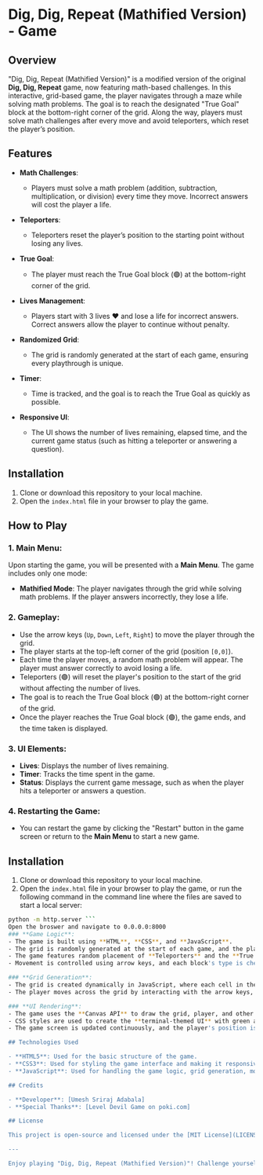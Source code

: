 # Dig, Dig, Repeat (Mathified Version) - Game

## Overview

"Dig, Dig, Repeat (Mathified Version)" is a modified version of the original **Dig, Dig, Repeat** game, now featuring math-based challenges. In this interactive, grid-based game, the player navigates through a maze while solving math problems. The goal is to reach the designated "True Goal" block at the bottom-right corner of the grid. Along the way, players must solve math challenges after every move and avoid teleporters, which reset the player’s position.

## Features

- **Math Challenges**: 
  - Players must solve a math problem (addition, subtraction, multiplication, or division) every time they move. Incorrect answers will cost the player a life.
  
- **Teleporters**: 
  - Teleporters reset the player’s position to the starting point without losing any lives.
  
- **True Goal**: 
  - The player must reach the True Goal block (🟢) at the bottom-right corner of the grid.
  
- **Lives Management**: 
  - Players start with 3 lives ❤️ and lose a life for incorrect answers. Correct answers allow the player to continue without penalty.
  
- **Randomized Grid**: 
  - The grid is randomly generated at the start of each game, ensuring every playthrough is unique.
  
- **Timer**: 
  - Time is tracked, and the goal is to reach the True Goal as quickly as possible.

- **Responsive UI**:
  - The UI shows the number of lives remaining, elapsed time, and the current game status (such as hitting a teleporter or answering a question).

## Installation

1. Clone or download this repository to your local machine.
2. Open the `index.html` file in your browser to play the game.

## How to Play

### 1. Main Menu:
Upon starting the game, you will be presented with a **Main Menu**. The game includes only one mode:
- **Mathified Mode**: The player navigates through the grid while solving math problems. If the player answers incorrectly, they lose a life.

### 2. Gameplay:
- Use the arrow keys (`Up`, `Down`, `Left`, `Right`) to move the player through the grid.
- The player starts at the top-left corner of the grid (position `[0,0]`).
- Each time the player moves, a random math problem will appear. The player must answer correctly to avoid losing a life.
- Teleporters (🟣) will reset the player's position to the start of the grid without affecting the number of lives.
- The goal is to reach the True Goal block (🟢) at the bottom-right corner of the grid.
- Once the player reaches the True Goal block (🟢), the game ends, and the time taken is displayed.

### 3. UI Elements:
- **Lives**: Displays the number of lives remaining.
- **Timer**: Tracks the time spent in the game.
- **Status**: Displays the current game message, such as when the player hits a teleporter or answers a question.

### 4. Restarting the Game:
- You can restart the game by clicking the "Restart" button in the game screen or return to the **Main Menu** to start a new game.

## Installation

1. Clone or download this repository to your local machine.
2. Open the `index.html` file in your browser to play the game, or run the following command in the command line where the files are saved to start a local server:

```bash
python -m http.server ```
Open the broswer and navigate to 0.0.0.0:8000
### **Game Logic**:
- The game is built using **HTML**, **CSS**, and **JavaScript**.
- The grid is randomly generated at the start of each game, and the player must navigate it.
- The game features random placement of **Teleporters** and the **True Goal**.
- Movement is controlled using arrow keys, and each block's type is checked to update the player's state.

### **Grid Generation**:
- The grid is created dynamically in JavaScript, where each cell in the grid is either empty, a teleporter, or the True Goal block.
- The player moves across the grid by interacting with the arrow keys, and the current position is updated as the player moves.

### **UI Rendering**:
- The game uses the **Canvas API** to draw the grid, player, and other UI elements like lives and timer.
- CSS styles are used to create the **terminal-themed UI** with green and black colors to give it a retro look.
- The game screen is updated continuously, and the player's position is redrawn after every move.

## Technologies Used

- **HTML5**: Used for the basic structure of the game.
- **CSS3**: Used for styling the game interface and making it responsive.
- **JavaScript**: Used for handling the game logic, grid generation, movement, and player interaction.

## Credits

- **Developer**: [Umesh Sriraj Adabala]
- **Special Thanks**: [Level Devil Game on poki.com]

## License

This project is open-source and licensed under the [MIT License](LICENSE).

---

Enjoy playing "Dig, Dig, Repeat (Mathified Version)"! Challenge yourself to solve math problems and reach the True Goal as quickly as possible! 🕹️
